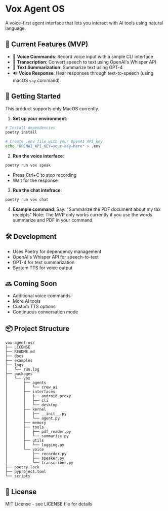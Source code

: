 # Vox Agent OS

A voice-first agent interface that lets you interact with AI tools using natural language.

## 🎯 Current Features (MVP)

- 🎤 **Voice Commands**: Record voice input with a simple CLI interface
- 🔄 **Transcription**: Convert speech to text using OpenAI's Whisper API
- 📝 **Text Summarization**: Summarize text using GPT-4
- 🔊 **Voice Response**: Hear responses through text-to-speech (using macOS `say` command)

## 🚀 Getting Started

This product supports only MacOS currently.

1. **Set up your environment**:
```bash
# Install dependencies
poetry install

# Create .env file with your OpenAI API key
echo "OPENAI_API_KEY=your-key-here" > .env
```

2. **Run the voice interface**:
```bash
poetry run vox speak
```
- Press Ctrl+C to stop recording
- Wait for the response

3. **Run the chat intefrace**:
```bash
poetry run vox chat
```

4. **Example command**:
   Say: "Summarize the PDF document about my tax receipts"
Note: The MVP only works currently if you use the words summarize and PDF in your command.

## 🛠️ Development

- Uses Poetry for dependency management
- OpenAI's Whisper API for speech-to-text
- GPT-4 for text summarization
- System TTS for voice output

## 🔜 Coming Soon

- Additional voice commands
- More AI tools
- Custom TTS options
- Continuous conversation mode

## 📦 Project Structure

```text
vox-agent-os/
├── LICENSE
├── README.md
├── docs
├── examples
├── logs
│   └── run.log
├── packages
│   └── vox
│       ├── agents
│       │   └── crew_ai
│       ├── interfaces
│       │   ├── android_proxy
│       │   ├── cli
│       │   └── desktop
│       ├── kernel
│       │   ├── __init__.py
│       │   └── agent.py
│       ├── memory
│       ├── tools
│       │   ├── pdf_reader.py
│       │   └── summarize.py
│       ├── utils
│       │   └── logging.py
│       └── voice
│           ├── recorder.py
│           ├── speaker.py
│           └── transcriber.py
├── poetry.lock
├── pyproject.toml
└── scripts
```

## 📜 License

MIT License - see LICENSE file for details

